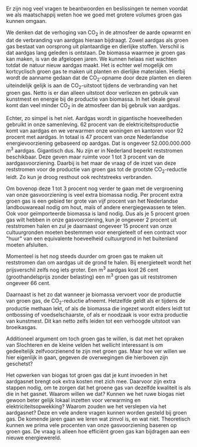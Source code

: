 Er zijn nog veel vragen te beantwoorden en beslissingen te nemen voordat we als
maatschappij weten hoe we goed met grotere volumes groen gas kunnen omgaan. 

We denken dat de verhoging van CO<sub>2</sub> in de atmosfeer de aarde opwarmt
en dat de verbranding van aardgas hieraan bijdraagt. Zowel aardgas als groen
gas bestaat van oorsprong uit plantaardige en dierlijke stoffen. Verschil is
dat aardgas lang geleden is ontstaan. De biomassa waarmee je groen gas kan
maken, is van de afgelopen jaren. We kunnen helaas niet wachten totdat de
natuur nieuw aardgas maakt. Het is echter wel mogelijk om kortcyclisch groen
gas te maken uit planten en dierlijke materialen. Hierbij wordt de aanname
gedaan dat de CO<sub>2</sub>-opname door deze planten en dieren uiteindelijk
gelijk is aan de CO<sub>2</sub>-uitstoot tijdens de verbranding van het groen
gas. Netto is er dan alleen uitstoot door verliezen en gebruik van kunstmest en
energie bij de productie van biomassa. In het ideale geval komt dan veel minder
CO<sub>2</sub> in de atmosfeer dan bij gebruik van aardgas. 

Echter, zo simpel is het niet. Aardgas wordt in gigantische hoeveelheden
gebruikt in onze samenleving. 62 procent van de elektriciteitsproductie komt
van aardgas en we verwarmen onze woningen en kantoren voor 92 procent met
aardgas. In totaal is 47 procent van onze Nederlandse energievoorziening
gebaseerd op aardgas. Dat is ongeveer 52.000.000.000 m<sup>3</sup>
aardgas.&nbsp;Gigantisch dus. Nu zijn er in Nederland beperkt reststromen
beschikbaar. Deze geven maar ruimte voor 1 tot 3 procent van de
aardgasvoorziening. Daarbij is het maar de vraag of de inzet van deze
reststromen voor de productie van groen gas tot de grootste
CO<sub>2</sub>-reductie leidt. Zo kun je droog resthout ook rechtstreeks
verbranden. 

Om bovenop deze 1 tot 3 procent nog verder te gaan met de vergroening van onze
gasvoorziening is veel extra biomassa nodig. Per procent extra groen gas is een
gebied ter grote van vijf procent van het Nederlandse landbouwareaal nodig om
hout, ma&iuml;s of andere energiegewassen te telen. Ook voor ge&iuml;mporteerde
biomassa is land nodig. Dus als je 5 procent groen gas wilt hebben in onze
gasvoorziening, kun je ongeveer 2 procent uit reststromen halen en zul je
daarnaast ongeveer 15 procent van onze cultuurgronden moeten bestemmen voor
energieteelt of een contract voor &quot;huur&quot; van een equivalente
hoeveelheid cultuurgrond in het buitenland moeten afsluiten. 

Momenteel is het nog steeds duurder om groen gas te maken uit reststromen dan
om aardgas uit de grond te halen. Bij energieteelt wordt het prijsverschil
zelfs nog iets groter. Een m<sup>3</sup> aardgas kost 26 cent
(groothandelsprijs zonder belasting) een m<sup>3</sup> groen gas uit
reststromen ongeveer 66 cent. 

Daarnaast is het zo dat wanneer je biomassa vervoert voor de productie van
groen gas, de CO<sub>2</sub>-reductie afneemt. Hetzelfde geldt als er tijdens
de productie methaan lekt, of als de biomassa die ingezet wordt elders leidt
tot ontbossing of voedselschaarste, of als er noodzaak is voor extra productie
van kunstmest. Dit kan netto zelfs leiden tot een verhoogde uitstoot van
broeikasgas. 

Additioneel argument om toch groen gas te willen, is dat met het opraken van
Slochteren en de kleine velden het wellicht interessant is om gedeeltelijk
zelfvoorzienend te zijn met groen gas. Maar hoe ver willen we hier eigenlijk in
gaan, gegeven de overwegingen die hierboven zijn geschetst? 

Het opwerken van biogas tot groen gas dat je kunt invoeden in het aardgasnet
brengt ook extra kosten met zich mee. Daarvoor zijn extra stappen nodig, om te
zorgen dat het groene gas van dezelfde kwaliteit is als die in het gasnet.
Waarom willen we dat? Kunnen we het ruwe biogas niet gewoon beter gelijk lokaal
inzetten voor verwarming en elektriciteitsopwekking? Waarom zouden we het
verslepen via het aardgasnet?&nbsp;Deze en vele andere vragen kunnen worden
gesteld bij groen gas. De komende jaren gaan we leren wat zinvol is, en wat
niet. Theoretisch kunnen we prima vele procenten van onze gasvoorziening
baseren op groen gas. De vraag is alleen hoe effici&euml;nt groen gas kan
bijdragen aan een nieuwe energiewereld. 
